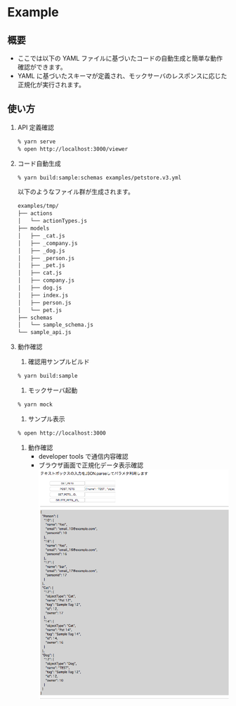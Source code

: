 # Example

## 概要

- ここでは以下の YAML ファイルに基づいたコードの自動生成と簡単な動作確認ができます。
- YAML に基づいたスキーマが定義され、モックサーバのレスポンスに応じた正規化が実行されます。

## 使い方

1. API 定義確認
   ```bash
   % yarn serve
   % open http://localhost:3000/viewer
   ```
1. コード自動生成

   ```bash
   % yarn build:sample:schemas examples/petstore.v3.yml
   ```

   以下のようなファイル群が生成されます。

   ```bash
   examples/tmp/
   ├── actions
   │   └── actionTypes.js
   ├── models
   │   ├── _cat.js
   │   ├── _company.js
   │   ├── _dog.js
   │   ├── _person.js
   │   ├── _pet.js
   │   ├── cat.js
   │   ├── company.js
   │   ├── dog.js
   │   ├── index.js
   │   ├── person.js
   │   └── pet.js
   ├── schemas
   │   └── sample_schema.js
   └── sample_api.js

   ```

1. 動作確認
   1. 確認用サンプルビルド
   ```bash
   % yarn build:sample
   ```
   1. モックサーバ起動
   ```bash
   % yarn mock
   ```
   1. サンプル表示
   ```bash
   % open http://localhost:3000
   ```
   1. 動作確認
      - developer tools で通信内容確認
      - ブラウザ画面で正規化データ表示確認
        ![sample-image](./images/sample-image.png)

